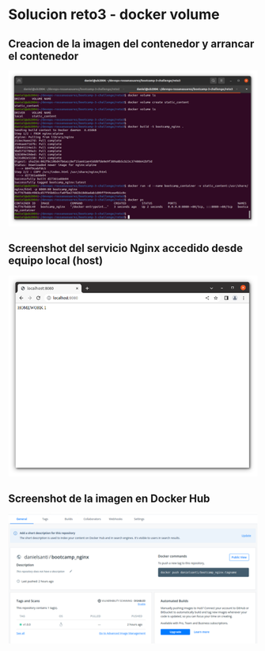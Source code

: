 # Solucion reto3 - docker volume

## Creacion de la imagen del contenedor y arrancar el contenedor

![MariaDB](https://github.com/daniels-blacknet/devops-roxsross-bootcamp-3-challenge/blob/master/reto3/assets/images/reto3-part1.png)

## Screenshot del servicio Nginx accedido desde equipo local (host)

![MariaDB](https://github.com/daniels-blacknet/devops-roxsross-bootcamp-3-challenge/blob/master/reto3/assets/images/reto3-part2.png)

## Screenshot de la imagen en Docker Hub

![MariaDB](https://github.com/daniels-blacknet/devops-roxsross-bootcamp-3-challenge/blob/master/reto3/assets/images/reto3-dockerhub.png)

